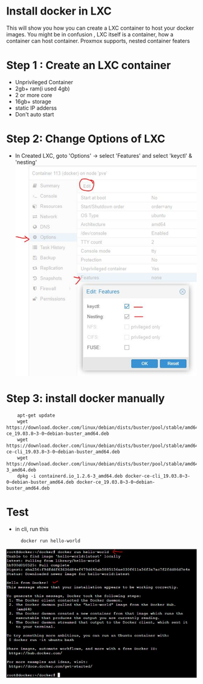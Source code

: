 # Install docker in LXC
This will show you how you can create a LXC container to host your docker images.
You might be in confusion , LXC itself is a container, how a container can host container. 
Proxmox supports, nested container featers

# Step 1 : Create an LXC container
- Unprivileged Container
- 2gb+ ram(i used 4gb)
- 2 or more core
- 16gb+ storage
- static IP adderss
- Don't auto start

# Step 2: Change Options of LXC
- In Created LXC, goto 'Options' -> select 'Features' and select 'keyctl' & 'nesting'
![LXC Config](lxc-settings.JPG)

# Step 3: install docker manually

		apt-get update
		wget https://download.docker.com/linux/debian/dists/buster/pool/stable/amd64/docker-ce_19.03.8~3-0~debian-buster_amd64.deb
		wget https://download.docker.com/linux/debian/dists/buster/pool/stable/amd64/docker-ce-cli_19.03.8~3-0~debian-buster_amd64.deb
		wget https://download.docker.com/linux/debian/dists/buster/pool/stable/amd64/containerd.io_1.2.6-3_amd64.deb
		dpkg -i containerd.io_1.2.6-3_amd64.deb docker-ce-cli_19.03.8~3-0~debian-buster_amd64.deb docker-ce_19.03.8~3-0~debian-buster_amd64.deb
		
# Test 
- in cli, run this 
	
        docker run hello-world
		
 ![Docker Test](docker-lxc.JPG)		
